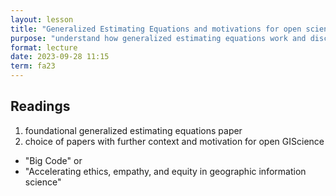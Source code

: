 ```yaml
---
layout: lesson
title: "Generalized Estimating Equations and motivations for open science"
purpose: "understand how generalized estimating equations work and discuss motivations for open GIScience"
format: lecture
date: 2023-09-28 11:15
term: fa23
---
```


## Readings

1. foundational generalized estimating equations paper
1. choice of papers with further context and motivation for open GIScience
  - "Big Code" or
  - "Accelerating ethics, empathy, and equity in geographic information science"
